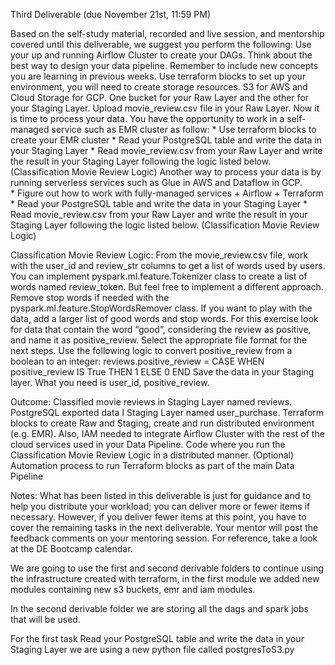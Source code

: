 Third Deliverable (due November 21st, 11:59 PM)

Based on the self-study material, recorded and live session, and mentorship covered until this deliverable, we suggest you perform the following:
Use your up and running Airflow Cluster to create your DAGs. 
Think about the best way to design your data pipeline. Remember to include new concepts you are learning in previous weeks.
Use terraform blocks to set up your environment, you will need to create storage resources. S3 for AWS and Cloud Storage for GCP. One bucket for your Raw Layer and the other for your Staging Layer.
Upload movie_review.csv file in your Raw Layer.
Now it is time to process your data. You have the opportunity to work in a self-managed service such as EMR cluster as follow:
               * Use terraform blocks to create your EMR cluster
               * Read your PostgreSQL table and write the data in your Staging Layer
               * Read movie_review.csv from your Raw Layer and write the result in your Staging Layer following the logic listed below. (Classification Movie Review Logic)
Another way to process your data is by running serverless services such as Glue in AWS and Dataflow in GCP.  
               * Figure out how to work with fully-managed services + Airflow + Terraform
               * Read your PostgreSQL table and write the data in your Staging Layer
               * Read movie_review.csv from your Raw Layer and write the result in your Staging Layer following the logic listed below. (Classification Movie Review Logic)


Classification Movie Review Logic:
From the movie_review.csv file, work with the user_id and review_str columns to get a list of words used by users. 
You can implement pyspark.ml.feature.Tokenizer class to create a list of words named review_token. But feel free to implement a different approach.
Remove stop words if needed with the pyspark.ml.feature.StopWordsRemover class. If you want to play with the data, add a larger list of good words and stop words.
For this exercise look for data that contain the word  “good”, considering the review as positive, and name it as positive_review.
Select the appropriate file format for the next steps.
Use the following logic to convert positive_review from a boolean to an integer:
             reviews.positive_review = CASE
                                                              WHEN positive_review IS True THEN 1
                                                              ELSE 0                                                          END
Save the data in your Staging layer. What you need is user_id, positive_review.

Outcome:
Classified movie reviews in Staging Layer named reviews. 
PostgreSQL exported data I Staging Layer named user_purchase.
Terraform blocks to create Raw and Staging, create and run distributed environment (e.g. EMR). Also, IAM needed to integrate Airflow Cluster with the rest of the cloud services used in your Data Pipeline.
Code where you run the Classification Movie Review Logic in a distributed manner.
(Optional) Automation process to run Terraform blocks as part of the main Data Pipeline

Notes: 
What has been listed in this deliverable is just for guidance and to help you distribute your workload; you can deliver more or fewer items if necessary. However, if you deliver fewer items at this point, you have to cover the remaining tasks in the next deliverable.
Your mentor will post the feedback comments on your mentoring session. For reference, take a look at the DE Bootcamp calendar.


We are going to use the first and second derivable folders to continue using the infrastructure created with terraform, in the first module we added new modules containing new s3 buckets, emr and iam modules.

In the second derivable folder we are storing all the dags and spark jobs that will be used.

For the first task Read your PostgreSQL table and write the data in your Staging Layer we are using a new python file called postgresToS3.py



